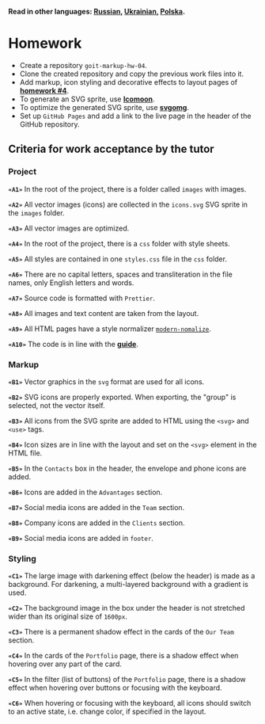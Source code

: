 **Read in other languages: [Russian](README.md), [Ukrainian](README.ua.md), [Polska](README.pl.md).**

# Homework

- Create a repository `goit-markup-hw-04`.
- Clone the created repository and copy the previous work files into it.
- Add markup, icon styling and decorative effects to layout pages of [**homework #4**](<https://www.figma.com/file/oTYBECAN79dXy19hzWObO4/Web-Studio-(Version-2.1)?node-id=1%3A293>).
- To generate an SVG sprite, use [**Icomoon**](https://icomoon.io/).
- To optimize the generated SVG sprite, use [**svgomg**](https://jakearchibald.github.io/svgomg/).
- Set up `GitHub Pages` and add a link to the live page in the header of the GitHub repository.

## Criteria for work acceptance by the tutor

### Project

**`«A1»`** In the root of the project, there is a folder called `images` with images.

**`«A2»`** All vector images (icons) are collected in the `icons.svg` SVG sprite in the `images` folder.

**`«A3»`** All vector images are optimized.

**`«A4»`** In the root of the project, there is a `css` folder with style sheets.

**`«A5»`** All styles are contained in one `styles.css` file in the `css` folder.

**`«A6»`** There are no capital letters, spaces and transliteration in the file names, only English letters and words.

**`«A7»`** Source code is formatted with `Prettier`.

**`«A8»`** All images and text content are taken from the layout.

**`«A9»`** All HTML pages have a style normalizer [`modern-nomalize`](https://github.com/sindresorhus/modern-normalize).

**`«A10»`** The code is in line with the [**guide**](https://codeguide.co/).

### Markup

**`«B1»`** Vector graphics in the `svg` format are used for all icons.

**`«B2»`** SVG icons are properly exported. When exporting, the "group" is selected, not the vector itself.

**`«B3»`** All icons from the SVG sprite are added to HTML using the `<svg>` and `<use>` tags.

**`«B4»`** Icon sizes are in line with the layout and set on the `<svg>` element in the HTML file.

**`«B5»`** In the `Contacts` box in the header, the envelope and phone icons are added.

**`«B6»`** Icons are added in the `Advantages` section.

**`«B7»`** Social media icons are added in the `Team` section.

**`«B8»`** Company icons are added in the `Clients` section.

**`«B9»`** Social media icons are added in `footer`.

### Styling

**`«C1»`** The large image with darkening effect (below the header) is made as a background. For darkening, a multi-layered background with a gradient is used.

**`«C2»`** The background image in the box under the header is not stretched wider than its original size of `1600px`.

**`«C3»`** There is a permanent shadow effect in the cards of the `Our Team` section.

**`«C4»`** In the cards of the `Portfolio` page, there is a shadow effect when hovering over any part of the card.

**`«C5»`** In the filter (list of buttons) of the `Portfolio` page, there is a shadow effect when hovering over buttons or focusing with the keyboard.

**`«C6»`** When hovering or focusing with the keyboard, all icons should switch to an active state, i.e. change color, if specified in the layout.
